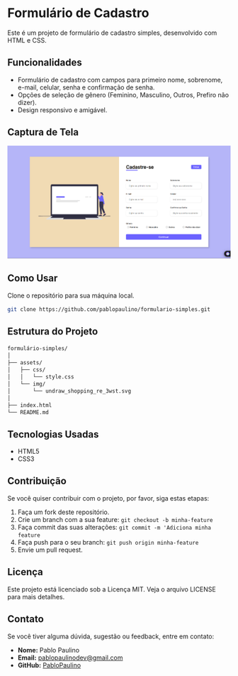 # Formulário de Cadastro

Este é um projeto de formulário de cadastro simples, desenvolvido com HTML e CSS.

## Funcionalidades

- Formulário de cadastro com campos para primeiro nome, sobrenome, e-mail, celular, senha e confirmação de senha.
- Opções de seleção de gênero (Feminino, Masculino, Outros, Prefiro não dizer).
- Design responsivo e amigável.

## Captura de Tela

![Formulário de Cadastro](assets/img/captura-de-tela.png)

## Como Usar

  Clone o repositório para sua máquina local.
   ```bash
   git clone https://github.com/pablopaulino/formulario-simples.git
   ```


## Estrutura do Projeto
```
formulário-simples/
│
├── assets/
│   ├── css/
│   │   └── style.css
│   └── img/
│       └── undraw_shopping_re_3wst.svg
│
├── index.html
└── README.md
```

## Tecnologias Usadas
- HTML5
- CSS3

## Contribuição
Se você quiser contribuir com o projeto, por favor, siga estas etapas:

1. Faça um fork deste repositório.
2. Crie um branch com a sua feature: `git checkout -b minha-feature`
3. Faça commit das suas alterações: `git commit -m 'Adiciona minha feature`
4. Faça push para o seu branch: `git push origin minha-feature`
5. Envie um pull request.

## Licença
Este projeto está licenciado sob a Licença MIT. Veja o arquivo LICENSE para mais detalhes.

## Contato
Se você tiver alguma dúvida, sugestão ou feedback, entre em contato:

- **Nome:** Pablo Paulino
- **Email:** [pablopaulinodev@gmail.com](pablopaulinodev@gmail.com)
- **GitHub:** [PabloPaulino](https://www.linkedin.com/in/pablopaullino/)
